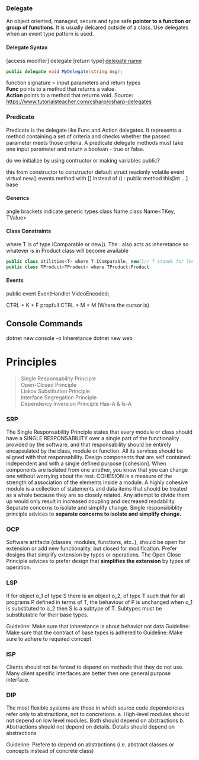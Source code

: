 ### Delegate
An object oriented, managed, secure and type safe **pointer to a function or group of functions**. It is usually delcared outside of a class. 
Use delegates when an event type pattern is used.
#### Delegate Syntax
[access modifier] delegate [return type] [delegate name]([parameters])
```C#
public delegate void MyDelegate(string msg);
```
function signature = input parameters and return types      
**Func** points to a method that returns a value.       
**Action** points to a method that returns void. 
Source: https://www.tutorialsteacher.com/csharp/csharp-delegates       

### Predicate
Predicate is the delegate like Func and Action delegates. It represents a method containing a set of criteria and checks whether the passed parameter meets those criteria. A predicate delegate methods must take one input parameter and return a boolean - true or false.        


do we initialize by using contructor or making variables public?

this from constructor to constructor
default
struct
readonly
volatile
event
virtual
new()
events
method with [] instead of () : public method this[int ...]
base

#### Generics
angle brackets indicate generic types
class Name<T>
class Name<TKey, TValue>

#### Class Constraints
where T is of type IComparable or new(). The : also acts as inheretance so whatever is in Product class will become available
```C#
public class Utilities<T> where T:IComparable, new()// T stands for Template
public class TProduct<TProduct> where TProduct:Product
```

#### Events
public event EventHandler<VideoEventArgs> VideoEncoded;


CTRL + K + F
propfull
CTRL + M + M (Where the cursor is)

## Console Commands
dotnet new console -o Inheretance
dotnet new web 


# Principles
> Single Responsability Principle       
> Open-Closed Principle     
> Liskov Substitution Principle     
> Interface Segregation Principle       
> Dependency Inversion Principle
> Has-A & Is-A

### SRP
The Single Responsability Principle states that every module or class should have a SINGLE RESPONSABILITY over a single part of the functionality provided by the software, and that responsability should be entirely encapsulated by the class, module or function. All its services should be aligned with that responsability. Design components that are self contained: independent and with a single defined purpose [cohesion]. When components are isolated from one another, you know that you can change one without worrying about the rest. COHESION is a measure of the strength of association of the elements inside a module. A highly cohesive module is a collection of statements and data items that should be treated as a whole because they are so closely related. Any attempt to divide them up would only result in increased coupling and decreased readability. 
Separate concerns to isolate and simplify change. Single responsibiblity principle advices to **separate concerns to isolate and simplify change.**

### OCP
Software artifacts (classes, modules, functions, etc..), should be open for extension or add new functionality, but closed for modification. Prefer designs that simplify extension by types or operations. The Open Close Principle advices to prefer design that **simplifies the extension** by types of operation.

### LSP
If for object o_1 of type S there is an object o_2, of type T such that for all programs P defined in terms of T, the behaviour of P is unchanged when o_1 is substituted to o_2 then S is a subtype of T. Subtypes must be substitutable for their base types.

Guideline: Make sure that inheretance is about behavior not data
Guideline: Make sure that the contract of base types is adhered to
Guideline: Make sure to adhere to required concept

### ISP
Clients should not be forced to depend on methods that they do not use. Many client spesific interfaces are better then one general purpose interface. 

### DIP
The most flexible systems are those in which source code dependencies refer only to abstractions, not to concretions. 
a. High-level modules should not depend on low level modules. Both should depend on abstractions
b. Abstractions should not depend on details. Details should depend on abstractions

Guideline: Prefere to depend on abstractions (i.e. abstract classes or concepts instead of concrete class)